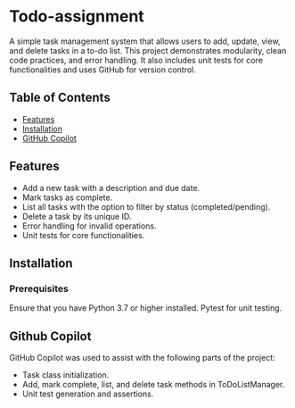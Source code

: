 # Todo-assignment

A simple task management system that allows users to add, update, view, and delete tasks in a to-do list. This project demonstrates modularity, clean code practices, and error handling. It also includes unit tests for core functionalities and uses GitHub for version control.

## Table of Contents
- [Features](#features)
- [Installation](#installation)
- [GitHub Copilot](#github-copilot)

## Features
- Add a new task with a description and due date.
- Mark tasks as complete.
- List all tasks with the option to filter by status (completed/pending).
- Delete a task by its unique ID.
- Error handling for invalid operations.
- Unit tests for core functionalities.

## Installation

### Prerequisites
Ensure that you have Python 3.7 or higher installed.
Pytest for unit testing.

## Github Copilot

GitHub Copilot was used to assist with the following parts of the project:

 - Task class initialization.
 - Add, mark complete, list, and delete task methods in ToDoListManager.
 - Unit test generation and assertions.


   